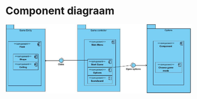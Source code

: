 # Component diagraam

![Component diagram](https://github.com/Eltay750505/TetrisGame/blob/master/images/Diagrams/Component%20diagram%202.jpg)
